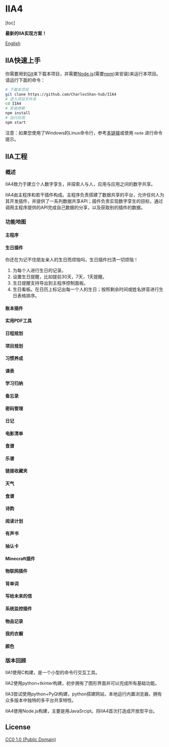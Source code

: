 # IIA4

[toc]



**最新的IIA实现方案！**

[English](README.md)



## IIA快速上手

你需要用到[Git](https://git-scm.com)来下载本项目，并需要[Node.js](https://nodejs.org/en/download/)(需要[npm](http://npmjs.com))来安装)来运行本项目。请运行下面的命令：

```bash
# 下载本项目
git clone https://github.com/CharlesShan-hub/IIA4
# 进入项目文件夹
cd IIA4
# 安装依赖
npm install
# 运行应用
npm start
```

注意：如果您使用了Windows的Linux命令行，参考[本链接](https://www.howtogeek.com/261575/how-to-run-graphical-linux-desktop-applications-from-windows-10s-bash-shell/)或使用 `node` 进行命令提示。




## IIA工程

### 概述

IIA4致力于建立个人数字孪生，并探索人与人，应用与应用之间的数字共享。

IIA4由主程序和若干插件构成。主程序负责搭建了数据共享的平台，允许任何人为其开发插件，并提供了一系列数据共享API；插件负责实现数字孪生的目标，通过调用主程序提供的API完成自己数据的分享，以及获取别的插件的数据。



### 功能地图

#### 主程序



#### 生日插件

你还在为记不住朋友亲人的生日而烦恼吗，生日插件扫清一切烦恼！

1. 为每个人进行生日的记录。
2. 设置生日提醒，比如提前30天，7天，1天提醒。
3. 生日提醒支持导出到主程序控制面板。
4. 生日看板。在日历上标记出每一个人的生日；按照剩余时间或姓名拼音进行生日表格排序。



#### 账本插件



#### 实用PDF工具



#### 日程规划



#### 项目规划



#### 习惯养成



#### 课表



#### 学习归纳



#### 备忘录



#### 密码管理



#### 日记



#### 电影清单



#### 食谱



#### 乐谱



#### 链接收藏夹



#### 天气



#### 食谱



#### 诗韵



#### 阅读计划



#### 有声书



#### 抽认卡



#### Minecraft插件



#### 物联网插件



#### 背单词



#### 写给未来的信



#### 系统监控插件



#### 物品记录



#### 我的衣橱



#### 颜色







### 版本回顾

IIA1使用C构建，是一个小型的命令行交互工具。

IIA2使用python+tkinter构建，初步拥有了图形界面并可以完成所有基础功能。

IIA3尝试使用python+PyQt构建，python搭建网站，本地运行内置浏览器，拥有众多版本中独特的多平台共享特性。

IIA4使用Node.js构建，主要是用JavaSrcipt。将IIA4首次打造成开放型平台。



## License

[CC0 1.0 (Public Domain)](LICENSE.md)